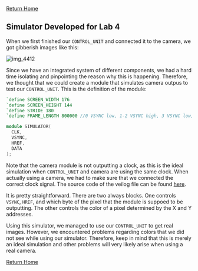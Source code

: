 [Return Home](https://ece3400-team14.github.io/Team-14-Website/)
## Simulator Developed for Lab 4
When we first finished our `CONTROL_UNIT` and connected it to the camera, we got gibberish images like this:

![img_4412](https://user-images.githubusercontent.com/42748229/48320204-c417d300-e5e4-11e8-823f-b81499c75236.jpg)

Since we have an integrated system of different components, we had a hard time isolating and pinpointing the reason why this is happening. Therefore, we thought that we could create a module that simulates camera outpus to test our `CONTROL_UNIT`. This is the definition of the module:

```verilog
`define SCREEN_WIDTH 176
`define SCREEN_HEIGHT 144
`define STRIDE 180
`define FRAME_LENGTH 800000 //0 VSYNC low, 1-2 VSYNC high, 3 VSYNC low, then start at 4, each row with 176*2 valid data bytes while HREF high, then 8 cycles while HREF low

module SIMULATOR(
  CLK,
  VSYNC,
  HREF,
  DATA
);
```

Note that the camera module is not outputting a clock, as this is the ideal simulation when `CONTROL_UNIT` and camera are using the same clock. When actually using a camera, we had to make sure that we connected the correct clock signal. The source code of the veilog file can be found [here](https://github.com/ECE3400-Team14/Lab4_FPGA/blob/master/Lab4_FPGA_Template/SIMULATOR.v).

It is pretty straightforward. There are two always blocks. One controls `VSYNC`, `HREF`, and which byte of the pixel that the module is suppoed to be outputting. The other controls the color of a pixel determined by the X and Y addresses.

Using this simulator, we managed to use our `CONTROL_UNIT` to get real images. However, we encountered problems regarding colors that we did not see while using our simulator. Therefore, keep in mind that this is merely an ideal simulation and other problems will very likely arise when using a real camera.

[Return Home](https://ece3400-team14.github.io/Team-14-Website/)
